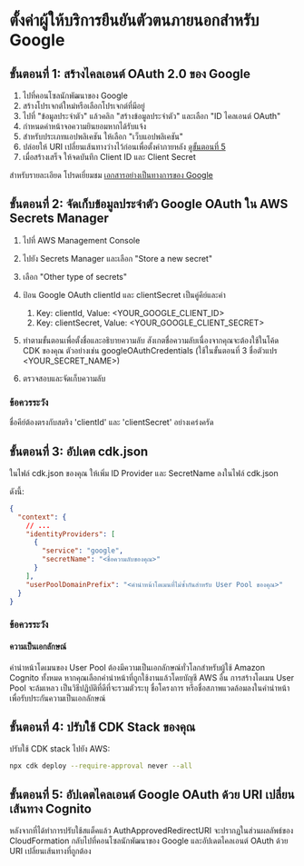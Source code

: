 # ตั้งค่าผู้ให้บริการยืนยันตัวตนภายนอกสำหรับ Google

## ขั้นตอนที่ 1: สร้างไคลเอนต์ OAuth 2.0 ของ Google

1. ไปที่คอนโซลนักพัฒนาของ Google
2. สร้างโปรเจกต์ใหม่หรือเลือกโปรเจกต์ที่มีอยู่
3. ไปที่ "ข้อมูลประจำตัว" แล้วคลิก "สร้างข้อมูลประจำตัว" และเลือก "ID ไคลเอนต์ OAuth"
4. กำหนดค่าหน้าจอความยินยอมหากได้รับแจ้ง
5. สำหรับประเภทแอปพลิเคชัน ให้เลือก "เว็บแอปพลิเคชัน"
6. ปล่อยให้ URI เปลี่ยนเส้นทางว่างไว้ก่อนเพื่อตั้งค่าภายหลัง [ดูขั้นตอนที่ 5](#step-5-update-google-oauth-client-with-cognito-redirect-uris)
7. เมื่อสร้างเสร็จ ให้จดบันทึก Client ID และ Client Secret

สำหรับรายละเอียด โปรดเยี่ยมชม [เอกสารอย่างเป็นทางการของ Google](https://support.google.com/cloud/answer/6158849?hl=en)

## ขั้นตอนที่ 2: จัดเก็บข้อมูลประจำตัว Google OAuth ใน AWS Secrets Manager

1. ไปที่ AWS Management Console
2. ไปยัง Secrets Manager และเลือก "Store a new secret"
3. เลือก "Other type of secrets"
4. ป้อน Google OAuth clientId และ clientSecret เป็นคู่คีย์และค่า

   1. Key: clientId, Value: <YOUR_GOOGLE_CLIENT_ID>
   2. Key: clientSecret, Value: <YOUR_GOOGLE_CLIENT_SECRET>

5. ทำตามขั้นตอนเพื่อตั้งชื่อและอธิบายความลับ สังเกตชื่อความลับเนื่องจากคุณจะต้องใช้ในโค้ด CDK ของคุณ ตัวอย่างเช่น googleOAuthCredentials (ใช้ในขั้นตอนที่ 3 ชื่อตัวแปร <YOUR_SECRET_NAME>)
6. ตรวจสอบและจัดเก็บความลับ

### ข้อควรระวัง

ชื่อคีย์ต้องตรงกับสตริง 'clientId' และ 'clientSecret' อย่างเคร่งครัด

## ขั้นตอนที่ 3: อัปเดต cdk.json

ในไฟล์ cdk.json ของคุณ ให้เพิ่ม ID Provider และ SecretName ลงในไฟล์ cdk.json

ดังนี้:

```json
{
  "context": {
    // ...
    "identityProviders": [
      {
        "service": "google",
        "secretName": "<ชื่อความลับของคุณ>"
      }
    ],
    "userPoolDomainPrefix": "<คำนำหน้าโดเมนที่ไม่ซ้ำกันสำหรับ User Pool ของคุณ>"
  }
}
```

### ข้อควรระวัง

#### ความเป็นเอกลักษณ์

คำนำหน้าโดเมนของ User Pool ต้องมีความเป็นเอกลักษณ์ทั่วโลกสำหรับผู้ใช้ Amazon Cognito ทั้งหมด หากคุณเลือกคำนำหน้าที่ถูกใช้งานแล้วโดยบัญชี AWS อื่น การสร้างโดเมน User Pool จะล้มเหลว เป็นวิธีปฏิบัติที่ดีที่จะรวมตัวระบุ ชื่อโครงการ หรือชื่อสภาพแวดล้อมลงในคำนำหน้าเพื่อรับประกันความเป็นเอกลักษณ์

## ขั้นตอนที่ 4: ปรับใช้ CDK Stack ของคุณ

ปรับใช้ CDK stack ไปยัง AWS:

```sh
npx cdk deploy --require-approval never --all
```

## ขั้นตอนที่ 5: อัปเดตไคลเอนต์ Google OAuth ด้วย URI เปลี่ยนเส้นทาง Cognito

หลังจากที่ได้ทำการปรับใช้สแต็คแล้ว AuthApprovedRedirectURI จะปรากฏในส่วนผลลัพธ์ของ CloudFormation กลับไปที่คอนโซลนักพัฒนาของ Google และอัปเดตไคลเอนต์ OAuth ด้วย URI เปลี่ยนเส้นทางที่ถูกต้อง